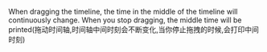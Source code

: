 When dragging the timeline, the time in the middle of the timeline will continuously change. When you stop dragging, the middle time will be printed(拖动时间轴,时间轴中间时刻会不断变化,当你停止拖拽的时候,会打印中间时刻)
